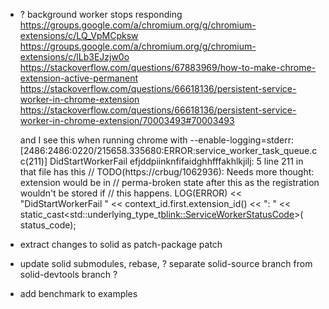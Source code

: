 

- ? background worker stops responding
    https://groups.google.com/a/chromium.org/g/chromium-extensions/c/LQ_VpMCpksw
    https://groups.google.com/a/chromium.org/g/chromium-extensions/c/lLb3EJzjw0o
    https://stackoverflow.com/questions/67883969/how-to-make-chrome-extension-active-permanent
    https://stackoverflow.com/questions/66618136/persistent-service-worker-in-chrome-extension
    https://stackoverflow.com/questions/66618136/persistent-service-worker-in-chrome-extension/70003493#70003493

    and I see this when running chrome with --enable-logging=stderr:
    [2486:2486:0220/215658.335680:ERROR:service_worker_task_queue.cc(211)] DidStartWorkerFail efjddpiinknfifaidghhfffakhlkjilj: 5
    line 211 in that file has this
        // TODO(https://crbug/1062936): Needs more thought: extension would be in
        // perma-broken state after this as the registration wouldn't be stored if
        // this happens.
        LOG(ERROR)
            << "DidStartWorkerFail " << context_id.first.extension_id() << ": "
            << static_cast<std::underlying_type_t<blink::ServiceWorkerStatusCode>>(
                    status_code);


- extract changes to solid as patch-package patch

- update solid submodules, rebase, ? separate solid-source branch from solid-devtools branch ?

- add benchmark to examples
